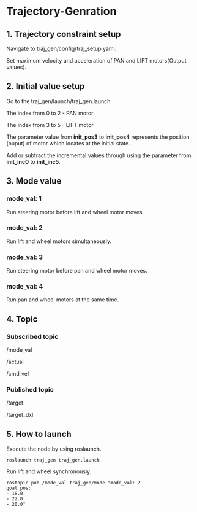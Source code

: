 # Trajectory-Genration

## 1. Trajectory constraint setup
Navigate to traj_gen/config/traj_setup.yaml.

Set maximum velocity and acceleration of PAN and LIFT motors(Output values).

## 2. Initial value setup
Go to the traj_gen/launch/traj_gen.launch.

The index from 0 to 2 - PAN motor

The index from 3 to 5 - LIFT motor

The parameter value from **init_pos3** to **init_pos4** represents the  position 
(ouput) of motor which locates at the initial state.

Add or subtract the incremental values through using the parameter from **init_inc0** to **init_inc5**.

## 3. Mode value

### mode_val: 1
Run steering motor before lift and wheel motor moves.

### mode_val: 2
Run lift and wheel motors simultaneously.

### mode_val: 3
Run steering motor before pan and wheel motor moves.

### mode_val: 4
Run pan and wheel motors at the same time.

## 4. Topic

### Subscribed topic

/mode_val

/actual

/cmd_vel

### Published topic

/target

/target_dxl


## 5. How to launch

Execute the node by using roslaunch.

```
roslaunch traj_gen traj_gen.launch 
```

Run lift and wheel synchronously.

```
rostopic pub /mode_val traj_gen/mode "mode_val: 2 
goal_pos:
- 18.0
- 22.0
- 20.0"
```